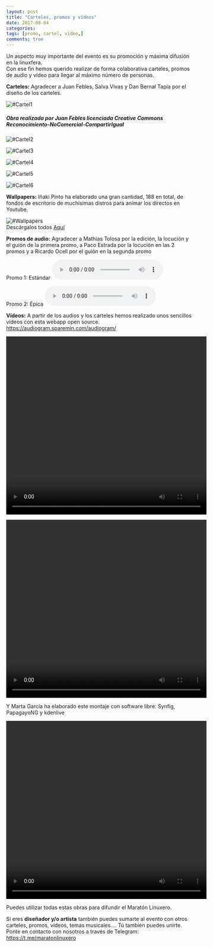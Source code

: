 ```yaml
---
layout: post
title: "Carteles, promos y vídeos"
date: 2017-08-04
categories:
tags: [promo, cartel, vídeo,]
comments: true
---
```

Un aspecto muy importante del evento es su promoción y máxima difusión en la linuxfera.  
Con ese fin hemos querido realizar de forma colaborativa carteles, promos de audio y vídeo para llegar al máximo número de personas.

**Carteles:** Agradecer a Juan Febles, Salva Vivas y Dan Bernal Tapia por el diseño de los carteles.

![#Cartel1](https://maratonlinuxero.github.io/images/CartelMaratonLinuxero.png)  
##### Obra realizada por Juan Febles licenciada Creative Commons Reconocimiento-NoComercial-CompartirIgual 

![#Cartel2](https://maratonlinuxero.github.io/images/CartelMaratonLinuxero2.png)

![#Cartel3](https://maratonlinuxero.github.io/images/CartelMaratonLinuxero3.png)

![#Cartel4](https://maratonlinuxero.github.io/images/CartelMaratonLinuxero4.png)

![#Cartel5](https://maratonlinuxero.github.io/images/CartelMaratonLinuxero5.png)

![#Cartel6](https://maratonlinuxero.github.io/images/carteldirectosmaratonlinuxero.png)

**Wallpapers:** Iñaki Pinto ha elaborado una gran cantidad, 188 en total, de fondos de escritorio de muchísimas distros para animar los directos en Youtube.

![#Wallpapers](https://maratonlinuxero.github.io/images/wallpapers.png)  
Descárgalos todos [Aquí](https://archive.org/download/WallpaperDistros/Wallpaper_distros.zip)

**Promos de audio:** Agradecer a Mathias Tolosa por la edición, la locución y el guión de la primera promo, a Paco Estrada por la locución en las 2 promos y a Ricardo Ocell por el guión en la segunda promo

Promo 1: Estándar
<audio controls>
  <source src="https://github.com/maratonlinuxero/maratonlinuxero.github.io/raw/master/images/PromoMaratonLinuxero1.mp3" type="audio/mpeg">
</audio>

Promo 2: Épica
<audio controls>
  <source src="https://github.com/maratonlinuxero/maratonlinuxero.github.io/raw/master/images/PromoMaratonLinuxero2.mp3" type="audio/mpeg">
</audio>


**Vídeos:** A partir de los audios y los carteles hemos realizado unos sencillos vídeos con esta webapp open source. <https://audiogram.sparemin.com/audiogram/>

<video src="https://maratonlinuxero.github.io/images/Promo%20Marat%C3%B3n%20Linuxero1.mp4" width="540" height="480" controls preload></video>


<video src="https://maratonlinuxero.github.io/images/Promo%20Marat%C3%B3n%20Linuxero2.mp4" width="540" height="480" controls preload></video>

Y Marta García ha elaborado este montaje con software libre: Synfig, PapagayoNG y kdenlive

<video src="https://maratonlinuxero.github.io/images/Promo%20Marat%C3%B3n%20Linuxero.mp4" width="540" height="480" controls preload></video>


Puedes utilizar todas estas obras para difundir el Maratón Linuxero. 

Si eres **diseñador y/o artista** también puedes sumarte al evento con otros carteles, promos, vídeos, temas musicales.... Tú también puedes unirte. Ponte en contacto con nosotros a través de Telegram: <https://t.me/maratonlinuxero>


